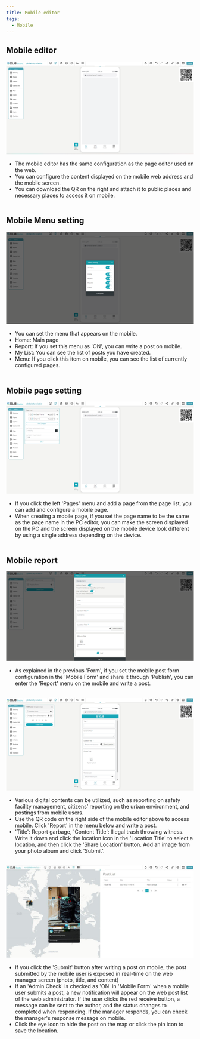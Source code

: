 ```yaml
---
title: Mobile editor
tags:
  - Mobile
---
```


## Mobile editor
![Mobile editor](./77.png)
- The mobile editor has the same configuration as the page editor used on the web.
- You can configure the content displayed on the mobile web address and the mobile screen.
- You can download the QR on the right and attach it to public places and necessary places to access it on mobile.
<br/><br/>

## Mobile Menu setting
![Mobile Menu setting](./78.png)
- You can set the menu that appears on the mobile.
- Home: Main page
- Report: If you set this menu as 'ON', you can write a post on mobile.
- My List: You can see the list of posts you have created.
- Menu: If you click this item on mobile, you can see the list of currently configured pages.
<br/><br/>

## Mobile page setting
![Mobile page setting](./79.png)
- If you click the left 'Pages' menu and add a page from the page list, you can add and configure a mobile page.
- When creating a mobile page, if you set the page name to be the same as the page name in the PC editor, you can make the screen displayed on the PC and the screen displayed on the mobile device look different by using a single address depending on the device.
<br/><br/>

## Mobile report
![Mobile Form](./80.png)
- As explained in the previous 'Form', if you set the mobile post form configuration in the 'Mobile Form' and share it through 'Publish', you can enter the 'Report' menu on the mobile and write a post.
<br/><br/>

![Mobile Form](./81.png)
- Various digital contents can be utilized, such as reporting on safety facility management, citizens’ reporting on the urban environment, and postings from mobile users.
- Use the QR code on the right side of the mobile editor above to access mobile. Click 'Report' in the menu below and write a post.
- 'Title': Report garbage, 'Content Title': Illegal trash throwing witness. Write it down and click the location icon in the 'Location Title' to select a location, and then click the 'Share Location' button. Add an image from your photo album and click 'Submit'.
<br/><br/>

![Post List](./82.jpg)
- If you click the 'Submit' button after writing a post on mobile, the post submitted by the mobile user is exposed in real-time on the web manager screen (photo, title, and content)
- If an 'Admin Check' is checked as 'ON' in 'Mobile Form' when a mobile user submits a post, a new notification will appear on the web post list of the web administrator. If the user clicks the red receive button, a message can be sent to the author, and the status changes to completed when responding. If the manager responds, you can check the manager's response message on mobile.
- Click the eye icon to hide the post on the map or click the pin icon to save the location.
<br/><br/>